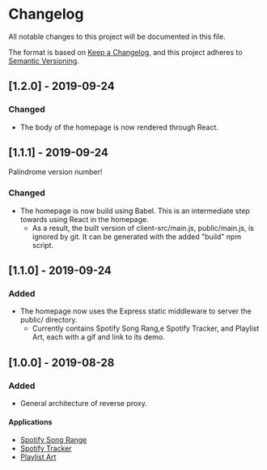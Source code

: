 # Changelog
All notable changes to this project will be documented in this file.

The format is based on [Keep a Changelog](https://keepachangelog.com/en/1.0.0/),
and this project adheres to [Semantic Versioning](https://semver.org/spec/v2.0.0.html).

## [1.2.0] - 2019-09-24
### Changed
- The body of the homepage is now rendered through React.

## [1.1.1] - 2019-09-24
Palindrome version number!

### Changed
- The homepage is now build using Babel. This is an intermediate step towards using React in the homepage.
  - As a result, the built version of client-src/main.js, public/main.js, is ignored by git. It can be generated with the added "build" npm script.

## [1.1.0] - 2019-09-24
### Added
- The homepage now uses the Express static middleware to server the public/ directory.
  - Currently contains Spotify Song Rang,e Spotify Tracker, and Playlist Art, each with a gif and link to its demo.

## [1.0.0] - 2019-08-28
### Added
- General architecture of reverse proxy.

#### Applications
- [Spotify Song Range](https://github.com/danielisgr8/spotify-song-range)
- [Spotify Tracker](https://github.com/danielisgr8/Spotify-Tracker)
- [Playlist Art](https://github.com/danielisgr8/Playlist-Art)

